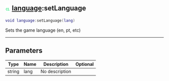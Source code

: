 ## ![client](../../.gitbook/assets/client.png) [language](https://iaswiki.rawr.dev/readme/language):setLanguage

```lua
void language:setLanguage(lang)
```

Sets the game language (en, pt, etc)

------
## Parameters

| Type   | Name | Description | Optional |
| ------ | ---- | ----------- | -------: |
| string | lang | No description |  |

